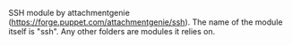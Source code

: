 SSH module by attachmentgenie (https://forge.puppet.com/attachmentgenie/ssh). The name of the module itself is "ssh". Any other folders are modules it relies on.
